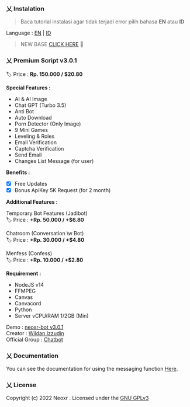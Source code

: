 ### 乂  Instalation

> Baca tutorial instalasi agar tidak terjadi error pilih bahasa **EN** atau **ID**

Language : [EN](https://github.com/neoxr/neoxr-bot/blob/master/EN.md) | [ID](https://github.com/neoxr/neoxr-bot/blob/master/ID.md)

> NEW BASE [CLICK HERE](https://github.com/neoxr/wbot) 🤤

### 乂  Premium Script v3.0.1

🏷️ Price : **Rp. 150.000 / $20.80**

**Special Features :**
- AI & AI Image
- Chat GPT (Turbo 3.5)
- Anti Bot
- Auto Download
- Porn Detector (Only Image)
- 9 Mini Games
- Leveling & Roles
- Email Verification
- Captcha Verification
- Send Email
- Changes List Message (for user)

**Benefits :**
- [x] Free Updates
- [x] Bonus ApiKey 5K Request (for 2 month)

**Additional Features :**

Temporary Bot Features (Jadibot)<br>
🏷️ Price : **+Rp. 50.000 / +$6.80**

Chatroom (Conversation \w Bot)<br>
🏷️ Price : **+Rp. 30.000 / +$4.80**

Menfess (Confess)<br>
🏷️ Price : **+Rp. 10.000 / +$2.80**

**Requirement :**
- NodeJS v14
- FFMPEG
- Canvas
- Canvacord
- Python
- Server vCPU/RAM 1/2GB (Min)

Demo : [neoxr-bot v3.0.1](https://wa.me/62857035017444?text=menu)
<br>
Creator : [Wildan Izzudin](https://wa.me/6285887776722)
<br>
Official Group : [Chatbot](https://chat.whatsapp.com/HYknAquOTrECm9KPJJQO1V)

### 乂  Documentation

You can see the documentation for using the messaging function [Here](https://github.com/neoxr/neoxr-bot/blob/master/DOCS.md).

### 乂  License
Copyright (c) 2022 Neoxr . Licensed under the [GNU GPLv3](https://github.com/neoxr/neoxr-bot/blob/master/LICENSE)